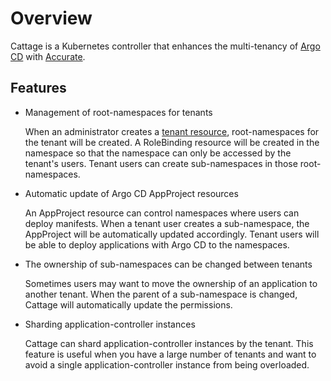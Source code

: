 # Overview

Cattage is a Kubernetes controller that enhances the multi-tenancy of [Argo CD][] with [Accurate][].

## Features

- Management of root-namespaces for tenants

    When an administrator creates a [tenant resource](crd_tenant.md), root-namespaces for the tenant will be created.
    A RoleBinding resource will be created in the namespace so that the namespace can only be accessed by the tenant's users.
    Tenant users can create sub-namespaces in those root-namespaces.

- Automatic update of Argo CD AppProject resources

    An AppProject resource can control namespaces where users can deploy manifests.
    When a tenant user creates a sub-namespace, the AppProject will be automatically updated accordingly.
    Tenant users will be able to deploy applications with Argo CD to the namespaces.

- The ownership of sub-namespaces can be changed between tenants

    Sometimes users may want to move the ownership of an application to another tenant.
    When the parent of a sub-namespace is changed, Cattage will automatically update the permissions.

- Sharding application-controller instances

    Cattage can shard application-controller instances by the tenant.
    This feature is useful when you have a large number of tenants and want to avoid a single application-controller instance from being overloaded.

[Accurate]: https://github.com/cybozu-go/accurate
[Argo CD]: https://argo-cd.readthedocs.io/en/stable/
